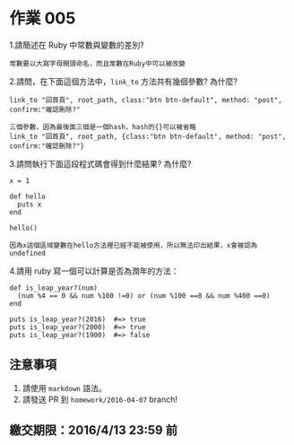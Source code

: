 # 作業 005

1.請簡述在 Ruby 中常數與變數的差別?
```
常數要以大寫字母開頭命名，而且常數在Ruby中可以被改變
```

2.請問，在下面這個方法中，`link_to` 方法共有幾個參數? 為什麼?

```
link_to "回首頁", root_path, class:"btn btn-default", method: "post", confirm:"確認刪除?"
```

```
三個參數，因為最後面三個是一個hash，hash的{}可以被省略
link_to "回首頁", root_path, {class:"btn btn-default", method: "post", confirm:"確認刪除?"}
```

3.請問執行下面這段程式碼會得到什麼結果? 為什麼?

```
x = 1

def hello
  puts x
end

hello()
```
```
因為x這個區域變數在hello方法裡已經不能被使用，所以無法印出結果，x會被認為undefined
```

4.請用 ruby 寫一個可以計算是否為潤年的方法：

```
def is_leap_year?(num)
  (num %4 == 0 && num %100 !=0) or (num %100 ==0 && num %400 ==0)
end

puts is_leap_year?(2016)  #=> true
puts is_leap_year?(2000)  #=> true
puts is_leap_year?(1900)  #=> false
```

## 注意事項

1. 請使用 `markdown` 語法。
2. 請發送 PR 到 `homework/2016-04-07` branch!

## 繳交期限：2016/4/13 23:59 前
